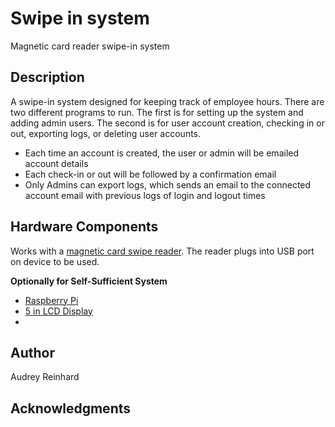 # Swipe in system
Magnetic card reader swipe-in system

## Description
A swipe-in system designed for keeping track of employee hours. There are two different programs to run. The first is for setting up the system and adding admin users. The second is for user account creation, checking in or out, exporting logs, or deleting user accounts. 

* Each time an account is created, the user or admin will be emailed account details
* Each check-in or out will be followed by a confirmation email
* Only Admins can export logs, which sends an email to the connected account email with previous logs of login and logout times 

## Hardware Components
Works with a [magnetic card swipe reader](https://www.officedepot.com/a/products/290938/Uniform-Industrial-USB-Magnetic-Stripe-Card/?utm_source=google&utm_medium=sag?utm_source=google&utm_medium=cpc&utm_campaign=pla_cor_evg_other_supplies-legacy_unid_prch_non-match&mediacampaignid=71700000119263362&utm_source=google&utm_medium=cpc&gclsrc=aw.ds&gad_source=1&gad_campaignid=21430582688&gbraid=0AAAAAD2Eb4cPFeiLnKEIVrnb5lA6AihtG&gclid=Cj0KCQjw_rPGBhCbARIsABjq9cceEneiy4cxEdiNN2uBjgQFSOER4VYkm53nqDP2j3qeH-i10dyPcVkaAiCLEALw_wcB). The reader plugs into USB port on device to be used. 


**Optionally for Self-Sufficient System**
* [Raspberry Pi](https://www.raspberrypi.com/products/raspberry-pi-4-model-b/)
* [5 in LCD Display](https://www.amazon.com/ELECROW-Raspberry-Touchscreen-Monitor-HDMI-Compatible/dp/B07FDYXPT7/ref=sr_1_4?dib=eyJ2IjoiMSJ9.GhV9voQ85TOyRytiOhMKyO8L_Qp8xaC5N41N--9vN-ZACtFiDHG-aAkeTfn5-VrZRQ4lW5JHAEXf1FcE8dRQEsZrLOmGgspdWrv6aFTD-MWc11fHjbv4nP5Vja8tGpJD4iojjvTeycpRK3mfdy8ptck1UAwAcj9dMPpbQ8IPwbv8Tg7QFvWq6VC-MOjR4fzH0ylN9AyyIYuRHW5l-nmtdELRmpDCwXkMPLkzrGvwJbI.Tmry11jawFA8u2cLN1NU0RHMjGHiakvtDiUZxdJM5fI&dib_tag=se&hvadid=723067798210&hvdev=c&hvexpln=67&hvlocphy=9031488&hvnetw=g&hvocijid=13483461362344462672--&hvqmt=b&hvrand=13483461362344462672&hvtargid=kwd-2342475143970&hydadcr=24363_13517587&keywords=raspberry+pi+5+lcd+display&mcid=500b1dfb78b63b6c96cb1c8a5af9f9a5&qid=1758322932&sr=8-4)
* 



## Author
 Audrey Reinhard



## Acknowledgments
